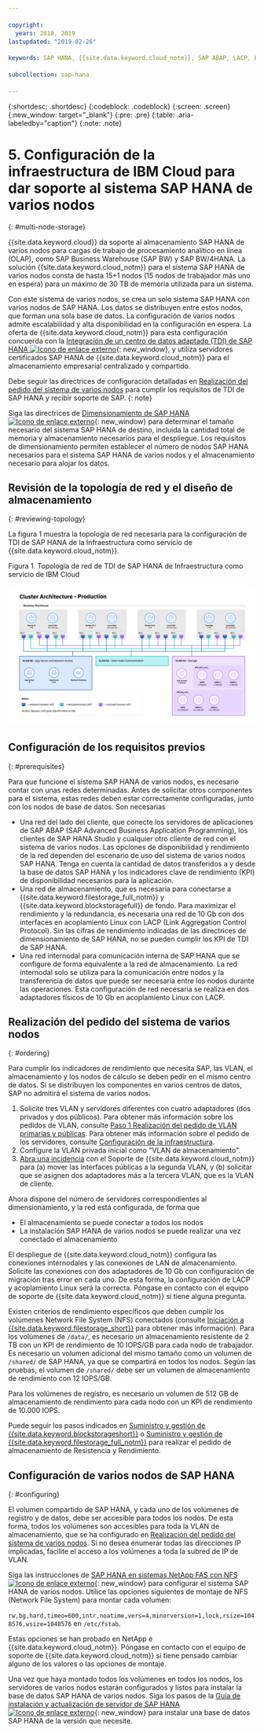 ```yaml
---

copyright:
  years: 2018, 2019
lastupdated: "2019-02-26"

keywords: SAP HANA, {{site.data.keyword.cloud_notm}}, SAP ABAP, LACP, KPIs,VLANs

subcollection: sap-hana

---
```


{:shortdesc: .shortdesc}
{:codeblock: .codeblock}
{:screen: .screen}
{:new_window: target="_blank"}
{:pre: .pre}
{:table: .aria-labeledby="caption"}
{:note: .note}

# 5. Configuración de la infraestructura de IBM Cloud para dar soporte al sistema SAP HANA de varios nodos
{: #multi-node-storage}

{{site.data.keyword.cloud}} da soporte al almacenamiento SAP HANA de varios nodos para cargas de trabajo de procesamiento analítico en línea (OLAP), como SAP Business Warehouse (SAP BW) y SAP BW/4HANA. La solución {{site.data.keyword.cloud_notm}} para el sistema SAP HANA de varios nodos consta de hasta 15+1 nodos (15 nodos de trabajador más uno en espera) para un máximo de 30 TB de memoria utilizada para un sistema.

Con este sistema de varios nodos, se crea un solo sistema SAP HANA con varios nodos de SAP HANA. Los datos se distribuyen entre estos nodos, que forman una sola base de datos. La configuración de varios nodos admite escalabilidad y alta disponibilidad en la configuración en espera. La oferta de {{site.data.keyword.cloud_notm}} para esta configuración concuerda con la [Integración de un centro de datos adaptado (TDI) de SAP HANA ![Icono de enlace externo](../../icons/launch-glyph.svg "Icono de enlace externo")](https://blogs.saphana.com/2015/02/18/sap-hana-tailored-data-center-integration-tdi-overview/){: new_window}, y utiliza servidores certificados SAP HANA de {{site.data.keyword.cloud_notm}} para el almacenamiento empresarial centralizado y compartido.

Debe seguir las directrices de configuración detalladas en [Realización del pedido del sistema de varios nodos](#ordering) para cumplir los requisitos de TDI de SAP HANA y recibir soporte de SAP.
{: note}

Siga las directrices de [Dimensionamiento de SAP HANA ![Icono de enlace externo](../../icons/launch-glyph.svg "Icono de enlace externo")](https://help.sap.com/viewer/eb3777d5495d46c5b2fa773206bbfb46/2.0.00/en-US/d4a122a7bb57101493e3f5ca08e6b039.html){: new_window} para determinar el tamaño necesario del sistema SAP HANA de destino, incluida la cantidad total de memoria y almacenamiento necesarios para el despliegue. Los requisitos de dimensionamiento permiten establecer el número de nodos SAP HANA necesarios para el sistema SAP HANA de varios nodos y el almacenamiento necesario para alojar los datos.

## Revisión de la topología de red y el diseño de almacenamiento
{: #reviewing-topology}

La figura 1 muestra la topología de red necesaria para la configuración de TDI de SAP HANA de la Infraestructura como servicio de {{site.data.keyword.cloud_notm}}.

Figura 1. Topología de red de TDI de SAP HANA de Infraestructura como servicio de IBM Cloud

![Figura 1. Topología de red de TDI de SAP HANA de Infraestructura como servicio de IBM Cloud](/images/SAP-BW.png "Topología de red de TDI de SAP HANA de Infraestructura como servicio de IBM Cloud")

## Configuración de los requisitos previos
{: #prerequisites}

Para que funcione el sistema SAP HANA de varios nodos, es necesario contar con unas redes determinadas. Antes de solicitar otros componentes para el sistema, estas redes deben estar correctamente configuradas, junto con los nodos de base de datos. Son necesarias
* Una red del lado del cliente, que conecte los servidores de aplicaciones de SAP ABAP (SAP Advanced Business Application Programming), los clientes de SAP HANA Studio y cualquier otro cliente de red con el sistema de varios nodos. Las opciones de disponibilidad y rendimiento de la red dependen del escenario de uso del sistema de varios nodos SAP HANA. Tenga en cuenta la cantidad de datos transferidos a y desde la base de datos SAP HANA y los indicadores clave de rendimiento (KPI) de disponibilidad necesarios para la aplicación.
* Una red de almacenamiento, que es necesaria para conectarse a {{site.data.keyword.filestorage_full_notm}} y {{site.data.keyword.blockstoragefull}} de fondo. Para maximizar el rendimiento y la redundancia, es necesaria una red de 10 Gb con dos interfaces en acoplamiento Linux con LACP (Link Aggregation Control Protocol). Sin las cifras de rendimiento indicadas de las directrices de dimensionamiento de SAP HANA, no se pueden cumplir los KPI de TDI de SAP HANA.
* Una red internodal para comunicación interna de SAP HANA que se configure de forma equivalente a la red de almacenamiento. La red internodal solo se utiliza para la comunicación entre nodos y la transferencia de datos que puede ser necesaria entre los nodos durante las operaciones. Esta configuración de red necesaria se realiza en dos adaptadores físicos de 10 Gb en acoplamiento Linux con LACP.

## Realización del pedido del sistema de varios nodos
{: #ordering}

Para cumplir los indicadores de rendimiento que necesita SAP, las VLAN, el almacenamiento y los nodos de cálculo se deben pedir en el mismo centro de datos. Si se distribuyen los componentes en varios centros de datos, SAP no admitirá el sistema de varios nodos.

1. Solicite tres VLAN y servidores diferentes con cuatro adaptadores (dos privados y dos públicos). Para obtener más información sobre los pedidos de VLAN, consulte [Paso 1 Realización del pedido de VLAN primarias y públicas](/docs/infrastructure/virtualization?topic=Virtualization-advanced-single-site-vmware-reference-architecture#step-1-ordering-primary-public-and-private-vlans). Para obtener más información sobre el pedido de los servidores, consulte [Configuración de la infraestructura](/docs/infrastructure/sap-hana?topic=sap-hana-set_up_infrastructure#set_up_infrastructure#set_up_infrastructure).
2. Configure la VLAN privada inicial como "VLAN de almacenamiento".
3. [Abra una incidencia](/docs/get-support?topic=get-support-open-case#open-case) con el Soporte de {{site.data.keyword.cloud_notm}} para (a) mover las interfaces públicas a la segunda VLAN, y (b) solicitar que se asignen dos adaptadores más a la tercera VLAN, que es la VLAN de cliente.

Ahora dispone del número de servidores correspondientes al dimensionamiento, y la red está configurada, de forma que
* El almacenamiento se puede conectar a todos los nodos
* La instalación SAP HANA de varios nodos se puede realizar una vez conectado el almacenamiento

El despliegue de {{site.data.keyword.cloud_notm}} configura las conexiones internodales y las conexiones de LAN de almacenamiento. Solicite las conexiones con dos adaptadores de 10 Gb con configuración de migración tras error en cada uno. De esta forma, la configuración de LACP y acoplamiento Linux será la correcta. Póngase en contacto con el equipo de soporte de {{site.data.keyword.cloud_notm}} si tiene alguna pregunta.

Existen criterios de rendimiento específicos que deben cumplir los volúmenes Network File System (NFS) conectados (consulte [Iniciación a {{site.data.keyword.filestorage_short}}](/docs/infrastructure/FileStorage?topic=FileStorage-GettingStarted#getting-started-with-ibm-file-storage-for-bluemix) para obtener más información). Para los volúmenes de `/data/`, es necesario un almacenamiento resistente de 2 TB con un KPI de rendimiento de 10 IOPS/GB para cada nodo de trabajador. Es necesario un volumen adicional del mismo tamaño como un volumen de `/shared/` de SAP HANA, ya que se compartirá en todos los nodos. Según las pruebas, el volumen de `/shared/` debe ser un volumen de almacenamiento de rendimiento con 12 IOPS/GB.

Para los volúmenes de registro, es necesario un volumen de 512 GB de almacenamiento de rendimiento para cada nodo con un KPI de rendimiento de 10.000 IOPS.

Puede seguir los pasos indicados en [Suministro y gestión de {{site.data.keyword.blockstorageshort}}](/docs/infrastructure/BlockStorage?topic=BlockStorage-orderingthroughConsole#provisioning-and-managing-block-storage) o [Suministro y gestión de {{site.data.keyword.filestorage_full_notm}}](/docs/infrastructure/FileStorage?topic=FileStorage-orderingConsole#orderingConsole) para realizar el pedido de almacenamiento de Resistencia y Rendimiento.

## Configuración de varios nodos de SAP HANA
{: #configuring}

El volumen compartido de SAP HANA, y cada uno de los volúmenes de registro y de datos, debe ser accesible para todos los nodos. De esta forma, todos los volúmenes son accesibles para toda la VLAN de almacenamiento, que se ha configurado en [Realización del pedido del sistema de varios nodos](#ordering). Si no desea enumerar todas las direcciones IP implicadas, facilite el acceso a los volúmenes a toda la subred de IP de VLAN.

Siga las instrucciones de [SAP HANA en sistemas NetApp FAS con NFS ![Icono de enlace externo](../../icons/launch-glyph.svg "Icono de enlace externo")](https://www.netapp.com/us/media/tr-4290.pdf){: new_window} para configurar el sistema SAP HANA de varios nodos. Utilice las opciones siguientes de montaje de NFS (Network File System) para montar cada volumen:

`rw,bg,hard,timeo=600,intr,noatime,vers=4,minorversion=1,lock,rsize=1048576,wsize=1048576` en `/etc/fstab`.

Estas opciones se han probado en NetApp e {{site.data.keyword.cloud_notm}}. Póngase en contacto con el equipo de soporte de {{site.data.keyword.cloud_notm}} si tiene pensado cambiar alguno de los valores o las opciones de montaje.

Una vez que haya montado todos los volúmenes en todos los nodos, los servidores de varios nodos estarán configurados y listos para instalar la base de datos SAP HANA de varios nodos. Siga los pasos de la [Guía de instalación y actualización de servidor de SAP HANA ![Icono de enlace externo](../../icons/launch-glyph.svg "Icono de enlace externo")](https://help.sap.com/viewer/2c1988d620e04368aa4103bf26f17727/2.0.03/en-US){: new_window} para instalar una base de datos SAP HANA de la versión que necesite.
